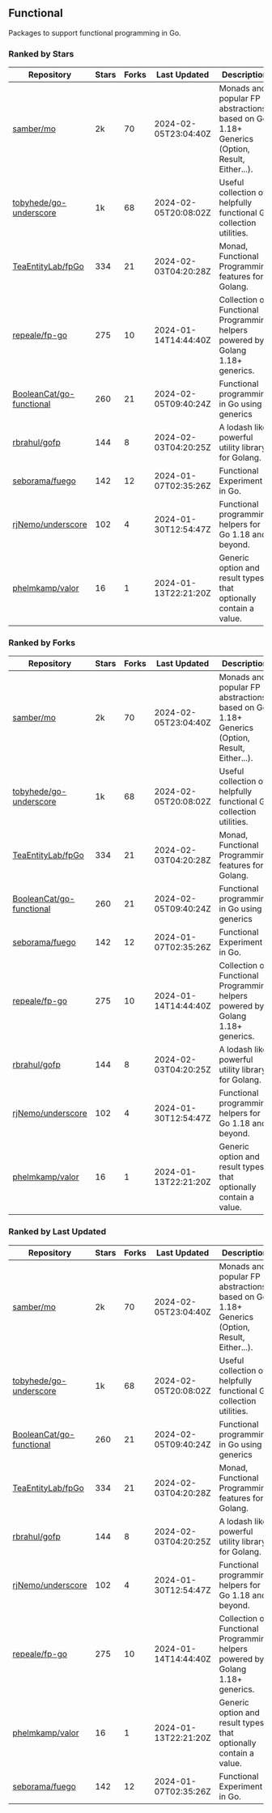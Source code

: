 ## Functional

Packages to support functional programming in Go.

### Ranked by Stars

| Repository | Stars | Forks | Last Updated | Description | 
|------------|-------|-------|--------------|-------------|
| [samber/mo](https://github.com/samber/mo) | 2k | 70 | 2024-02-05T23:04:40Z |  Monads and popular FP abstractions, based on Go 1.18+ Generics (Option, Result, Either...). |
| [tobyhede/go-underscore](https://github.com/tobyhede/go-underscore) | 1k | 68 | 2024-02-05T20:08:02Z |  Useful collection of helpfully functional Go collection utilities. |
| [TeaEntityLab/fpGo](https://github.com/TeaEntityLab/fpGo) | 334 | 21 | 2024-02-03T04:20:28Z |  Monad, Functional Programming features for Golang. |
| [repeale/fp-go](https://github.com/repeale/fp-go) | 275 | 10 | 2024-01-14T14:44:40Z |  Collection of Functional Programming helpers powered by Golang 1.18+ generics. |
| [BooleanCat/go-functional](https://github.com/BooleanCat/go-functional) | 260 | 21 | 2024-02-05T09:40:24Z |  Functional programming in Go using generics |
| [rbrahul/gofp](https://github.com/rbrahul/gofp) | 144 | 8 | 2024-02-03T04:20:25Z |  A lodash like powerful utility library for Golang. |
| [seborama/fuego](https://github.com/seborama/fuego) | 142 | 12 | 2024-01-07T02:35:26Z |  Functional Experiment in Go. |
| [rjNemo/underscore](https://github.com/rjNemo/underscore) | 102 | 4 | 2024-01-30T12:54:47Z |  Functional programming helpers for Go 1.18 and beyond. |
| [phelmkamp/valor](https://github.com/phelmkamp/valor) | 16 | 1 | 2024-01-13T22:21:20Z |  Generic option and result types that optionally contain a value. |

### Ranked by Forks

| Repository | Stars | Forks | Last Updated | Description | 
|------------|-------|-------|--------------|-------------|
| [samber/mo](https://github.com/samber/mo) | 2k | 70 | 2024-02-05T23:04:40Z |  Monads and popular FP abstractions, based on Go 1.18+ Generics (Option, Result, Either...). |
| [tobyhede/go-underscore](https://github.com/tobyhede/go-underscore) | 1k | 68 | 2024-02-05T20:08:02Z |  Useful collection of helpfully functional Go collection utilities. |
| [TeaEntityLab/fpGo](https://github.com/TeaEntityLab/fpGo) | 334 | 21 | 2024-02-03T04:20:28Z |  Monad, Functional Programming features for Golang. |
| [BooleanCat/go-functional](https://github.com/BooleanCat/go-functional) | 260 | 21 | 2024-02-05T09:40:24Z |  Functional programming in Go using generics |
| [seborama/fuego](https://github.com/seborama/fuego) | 142 | 12 | 2024-01-07T02:35:26Z |  Functional Experiment in Go. |
| [repeale/fp-go](https://github.com/repeale/fp-go) | 275 | 10 | 2024-01-14T14:44:40Z |  Collection of Functional Programming helpers powered by Golang 1.18+ generics. |
| [rbrahul/gofp](https://github.com/rbrahul/gofp) | 144 | 8 | 2024-02-03T04:20:25Z |  A lodash like powerful utility library for Golang. |
| [rjNemo/underscore](https://github.com/rjNemo/underscore) | 102 | 4 | 2024-01-30T12:54:47Z |  Functional programming helpers for Go 1.18 and beyond. |
| [phelmkamp/valor](https://github.com/phelmkamp/valor) | 16 | 1 | 2024-01-13T22:21:20Z |  Generic option and result types that optionally contain a value. |

### Ranked by Last Updated

| Repository | Stars | Forks | Last Updated | Description | 
|------------|-------|-------|--------------|-------------|
| [samber/mo](https://github.com/samber/mo) | 2k | 70 | 2024-02-05T23:04:40Z |  Monads and popular FP abstractions, based on Go 1.18+ Generics (Option, Result, Either...). |
| [tobyhede/go-underscore](https://github.com/tobyhede/go-underscore) | 1k | 68 | 2024-02-05T20:08:02Z |  Useful collection of helpfully functional Go collection utilities. |
| [BooleanCat/go-functional](https://github.com/BooleanCat/go-functional) | 260 | 21 | 2024-02-05T09:40:24Z |  Functional programming in Go using generics |
| [TeaEntityLab/fpGo](https://github.com/TeaEntityLab/fpGo) | 334 | 21 | 2024-02-03T04:20:28Z |  Monad, Functional Programming features for Golang. |
| [rbrahul/gofp](https://github.com/rbrahul/gofp) | 144 | 8 | 2024-02-03T04:20:25Z |  A lodash like powerful utility library for Golang. |
| [rjNemo/underscore](https://github.com/rjNemo/underscore) | 102 | 4 | 2024-01-30T12:54:47Z |  Functional programming helpers for Go 1.18 and beyond. |
| [repeale/fp-go](https://github.com/repeale/fp-go) | 275 | 10 | 2024-01-14T14:44:40Z |  Collection of Functional Programming helpers powered by Golang 1.18+ generics. |
| [phelmkamp/valor](https://github.com/phelmkamp/valor) | 16 | 1 | 2024-01-13T22:21:20Z |  Generic option and result types that optionally contain a value. |
| [seborama/fuego](https://github.com/seborama/fuego) | 142 | 12 | 2024-01-07T02:35:26Z |  Functional Experiment in Go. |

